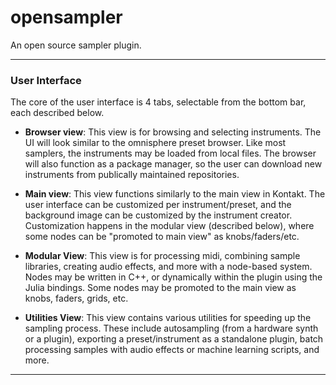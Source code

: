 # opensampler

An open source sampler plugin.

---

### User Interface

The core of the user interface is 4 tabs, selectable from the bottom bar, each described below.

 - **Browser view**: This view is for browsing and selecting instruments. The UI will look similar to the omnisphere preset browser. Like most samplers, the instruments may be loaded from local files. The browser will also function as a package manager, so the user can download new instruments from publically maintained repositories. 

 - **Main view**: This view functions similarly to the main view in Kontakt. The user interface can be customized per instrument/preset, and the background image can be customized by the instrument creator. Customization happens in the modular view (described below), where some nodes can be "promoted to main view" as knobs/faders/etc. 

 - **Modular View**: This view is for processing midi, combining sample libraries, creating audio effects, and more with a node-based system. Nodes may be written in C++, or dynamically within the plugin using the Julia bindings. Some nodes may be promoted to the main view as knobs, faders, grids, etc.

 - **Utilities View**: This view contains various utilities for speeding up the sampling process. These include autosampling (from a hardware synth or a plugin), exporting a preset/instrument as a standalone plugin, batch processing samples with audio effects or machine learning scripts, and more.

---

